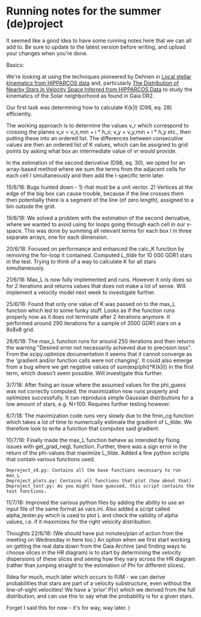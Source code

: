 # Running notes for the summer (de)project

It seemed like a good idea to have some running notes here that we can all add to. Be sure to update to the latest version before writing, and upload your changes when you're done.

Basics:

We're looking at using the techniques pioneered by Dehnen in [Local stellar kinematics from HIPPARCOS data](https://ui.adsabs.harvard.edu/#abs/1998MNRAS.298..387D/abstract) and, particularly [The Distribution of Nearby Stars in Velocity Space Inferred from HIPPARCOS Data](https://ui.adsabs.harvard.edu/#abs/1998AJ....115.2384D/abstract) to study the kinematics of the Solar neighborhood as found in Gaia DR2.

Our first task was determining how to calculate K(k|l) (D98, eq. 28) efficiently.

The working approach is to determine the values v_r which correspond to crossing the planes v_x = v_x,min + i * h_x; v_y = v_y,min + i * h_y etc., then putting these into an ordered list. The differences between consecutive values are then an ordered list of K values, which can be assigned to grid points by asking what box an intermediate value of vr would provide.

In the estimation of the second derivative (D98, eq. 30), we opted for an array-based method where we sum the terms from the adjacent cells for each cell l simultaneously and then add the l-specific term later.  

15/6/18: Bugs hunted down - 1) rhat must be a unit vector. 2) Vertices at the edge of the big box can cause trouble, because if the line crosses them then potentially there is a segment of the line (of zero length), assigned to a bin outside the grid.

19/6/18: We solved a problem with the estimation of the second derivative, where we wanted to avoid using for loops going through each cell in our v-space. This was done by summing all relevant terms for each box l in three separate arrays, one for each dimension.

20/6/18: Focused on performance and enhanced the calc_K function by removing the for-loop it contained. Computed L_tilde for 10 000 GDR1 stars in the test. Trying to think of a way to calculate K for all stars simultaneously.

21/6/18: Max_L is now fully implemented and runs. However it only does so for 2 iterations and returns values that does not make a lot of sense. Will implement a velocity model next week to investigate further.

25/6/18: Found that only one value of K was passed on to the max_L function which led to some funky stuff. Looks as if the function runs properly now as it does not terminate after 2 iterations anymore. It performed around 290 iterations for a sample of 3500 GDR1 stars on a 8x8x8 grid.

26/6/18: The max_L function runs for around 250 iterations and then returns the warning "Desired error not necessarily achieved due to precision loss". From the scipy.optimize documentation it seems that it cannot converge as the 'gradient and/or function calls were not changing'. It could also emerge from a bug where we get negative values of sum(exp(phi)*K(k|l)) in the first term, which doesn't seem possible. Will investigate this further.

3/7/18: After fixing an issue where the assumed values for the phi_guess was not correctly computed, the maximization now runs properly and optimizes successfully. It can reproduce simple Gaussian distributions for a low amount of stars, e.g. N=100. Requires further testing however.

6/7/18: The maximization code runs very slowly due to the fmin_cg function which takes a lot of time to numerically estimate the gradient of L_tilde. We therefore look to write a function that computes said gradient.

10/7/18: Finally made the max_L function behave as intended by fixing issues with get_grad_negL function. Further, there was a sign error in the return of the phi-values that maximize L_tilde. Added a few python scripts that contain various functions used.

	Deproject_v0.py: Contains all the base functions necessary to run max_L
	Deproject_plots.py: Contains all functions that plot (how about that)
	Deproject_test.py: As you might have guessed, this script contains the test functions.
	
11/7/18: Improved the various python files by adding the ability to use an input file of the same format as vars.ini. Also added a script called alpha_tester.py which is used to plot L and check the validity of alpha values, i.e. if it maximizes for the right velocity distribution.

Thoughts 22/6/18: (We should have put minutes/plan of action from the meeting on Wednesday in here too.) An option when we first start working on getting the real data down from the Gaia Archive (and finding ways to choose slices in the HR diagram) is to start by determining the velocity dispersions of these slices and seeing how they vary across the HR diagram (rather than jumping straight to the estimation of Phi for different slices).

(Idea for much, much later which occurs to PJM - we can derive probabilities that stars are part of a velocity substructure, even without the line-of-sight velocities! We have a 'prior' P(v) which we derived from the full distribution, and can use this to say what the probability is for a given stars.

Forget I said this for now - it's for way, way later.
)

